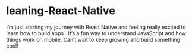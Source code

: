 # leaning-React-Native
I’m just starting my journey with React Native and feeling really excited to learn how to build apps . It’s a fun way to understand JavaScript and how things work on mobile. Can’t wait to keep growing and build something cool!
